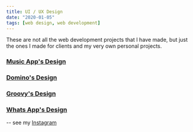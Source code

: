 ```yaml
---
title: UI / UX Design
date: "2020-01-05"
tags: [web design, web development]
---
```


These are not all the web development projects that I have made, but just the ones I made for clients and my very own personal projects.

### [Music App's Design](https://maghin.netlify.app/music-app/)

### [Domino's Design](https://maghin.netlify.app/dominos/)

### [Groovy's Design](https://maghin.netlify.app/groovy//)

### [Whats App's Design](https://maghin.netlify.app/whatsapp/)

-- see my [Instagram](https://www.instagram.com/tarekmaghin/)
